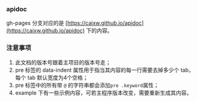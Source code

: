 ### apidoc

gh-pages 分支对应的是 [https://caixw.github.io/apidoc](https://caixw.github.io/apidoc) 下的内容。


### 注意事项

1. 此文档的版本号跟着主项目的版本号走；
1. pre 标签的 data-indent 属性用于指当其内容的每一行需要去掉多少个 tab，每个 tab 默认宽度为4个空格；
1. pre 标签中的所有带 `@` 的字符串都会添加`pre .keyword`属性；
1. example 下有一些示例内容，可若主程序版本改变，需要重新生成其内容。
